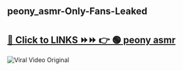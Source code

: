 
 ## peony_asmr-Only-Fans-Leaked

# <h2><a href="https://clipsfans.com/peony_asmr&ref=git">🔗 Click to LINKS ⏩⏩ 👉 🟢 peony asmr </a></h2>

<a href="https://clipsfans.com/peony_asmr&ref=git" rel="nofollow" data-target="animated-image.originalLink"><img src="https://i.ibb.co.com/xMMVF88/686577567.gif" alt="Viral Video Original" style="max-width: 100%; display: inline-block;" data-target="animated-image.originalImage"></a>
